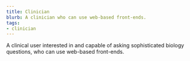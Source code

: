 ```yaml
---
title: Clinician
blurb: A clinician who can use web-based front-ends.
tags:
- clinician
---
```

A clinical user interested in and capable of asking sophisticated biology questions, who can use web-based front-ends.
